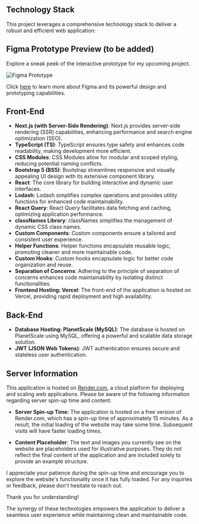 ## Technology Stack

This project leverages a comprehensive technology stack to deliver a robust and efficient web application:

## Figma Prototype Preview (to be added)

Explore a sneak peek of the interactive prototype for my upcoming project.

![Figma Prototype](https://www.figma.com/)

Click [here](https://www.figma.com/) to learn more about Figma and its powerful design and prototyping capabilities.

## Front-End

- **Next.js (with Server-Side Rendering)**: Next.js provides server-side rendering (SSR) capabilities, enhancing performance and search engine optimization (SEO).
- **TypeScript (TS)**: TypeScript ensures type safety and enhances code readability, making development more efficient.
- **CSS Modules**: CSS Modules allow for modular and scoped styling, reducing potential naming conflicts.
- **Bootstrap 5 (BS5)**: Bootstrap streamlines responsive and visually appealing UI design with its extensive component library.
- **React**: The core library for building interactive and dynamic user interfaces.
- **Lodash**: Lodash simplifies complex operations and provides utility functions for enhanced code maintainability.
- **React Query**: React Query facilitates data fetching and caching, optimizing application performance.
- **classNames Library**: classNames simplifies the management of dynamic CSS class names.
- **Custom Components**: Custom components ensure a tailored and consistent user experience.
- **Helper Functions**: Helper functions encapsulate reusable logic, promoting cleaner and more maintainable code.
- **Custom Hooks**: Custom hooks encapsulate logic for better code organization and reuse.
- **Separation of Concerns**: Adhering to the principle of separation of concerns enhances code maintainability by isolating distinct functionalities.
- **Frontend Hosting: Vercel**: The front-end of the application is hosted on Vercel, providing rapid deployment and high availability.

## Back-End
- **Database Hosting: PlanetScale (MySQL)**: The database is hosted on PlanetScale using MySQL, offering a powerful and scalable data storage solution.
- **JWT (JSON Web Tokens)**: JWT authentication ensures secure and stateless user authentication.

## Server Information

This application is hosted on [Render.com](https://render.com), a cloud platform for deploying and scaling web applications. Please be aware of the following information regarding server spin-up time and content:

- **Server Spin-up Time**: The application is hosted on a free version of Render.com, which has a spin-up time of approximately 15 minutes. As a result, the initial loading of the website may take some time. Subsequent visits will have faster loading times.

- **Content Placeholder**: The text and images you currently see on the website are placeholders used for illustrative purposes. They do not reflect the final content of the application and are included solely to provide an example structure.

I appreciate your patience during the spin-up time and encourage you to explore the website's functionality once it has fully loaded. For any inquiries or feedback, please don't hesitate to reach out.

Thank you for understanding!

The synergy of these technologies empowers the application to deliver a seamless user experience while maintaining clean and maintainable code.
